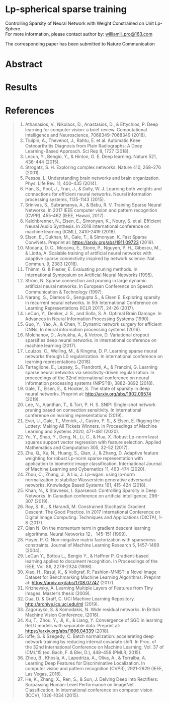 # Lp-spherical sparse training

Controlling Sparsity of Neural Network with Weight Constrained on Unit Lp-Sphere.  
For more information, please contact author by: williamli_pro@163.com

The corresponding paper has been submitted to Nature Communication 


# Abstract


# Results


# References
> 1.	Athanasios, V., Nikolaos, D., Anastasios, D., & Eftychios, P. Deep learning for computer vision: a brief review. Computational Intelligence and Neuroscience, 7068349-7068349 (2018).
> 2.	Tiulpin, A., Thevenot, J., Rahtu, E. et al. Automatic Knee Osteoarthritis Diagnosis from Plain Radiographs: A Deep Learning-Based Approach. Sci Rep 8, 1727 (2018).
> 3.	Lecun, Y., Bengio, Y., & Hinton, G. E. Deep learning. Nature 521, 436-444 (2015). 
> 4.	Strogatz, S. H. Exploring complex networks. Nature 410, 268–276 (2001).
> 5.	Pessoa, L. Understanding brain networks and brain organization. Phys. Life Rev. 11, 400–435 (2014).
> 6.	Han, S., Pool, J., Tran, J., & Dally, W. J. Learning both weights and connections for efficient neural networks. Neural information processing systems, 1135-1143 (2015). 
> 7.	Srinivas, S., Subramanya, A., & Babu, R. V. Training Sparse Neural Networks. In 2017 IEEE computer vision and pattern recognition (CVPR), 455-462 (IEEE, Hawaii, 2017).
> 8.	Kalchbrenner, N., Elsen, E., Simonyan, K., Noury, S. et al. Efficient Neural Audio Synthesis. In 2018 international conference on machine learning (ICML), 2410-2419 (2018).
> 9.	Elsen, E., Dukhan, M., Gale, T., & Simonyan, K. Fast Sparse ConvNets. Preprint at: https://arxiv.org/abs/1911.09723 (2019).
> 10.	Mocanu, D. C., Mocanu, E., Stone, P., Nguyen, P. H., Gibescu, M., & Liotta, A. Scalable training of artificial neural networks with adaptive sparse connectivity inspired by network science. Nat. Commun. 9, 2383 (2018).
> 11.	Thimm, G. & Fiesler, E. Evaluating pruning methods. In International Symposium on Artiﬁcial Neural Networks (1995).
> 12.	Ström, N. Sparse connection and pruning in large dynamic artiﬁcial neural networks. In European Conference on Speech Communication & Technology (1997). 
> 13.	Narang, S., Diamos G., Sengupta S., & Elsen E. Exploring sparsity in recurrent neural networks. In 5th International Conference on Learning Representations (ICLR 2017), 24-26 (2017).
> 14.	LeCun, Y., Denker, J. S., and Solla, S. A. Optimal Brain Damage. In Advances in Neural Information Processing Systems (1990).
> 15.	Guo, Y., Yao, A., & Chen, Y. Dynamic network surgery for efficient DNNs. In neural information processing systems (2016).
> 16.	Molchanov, D., Ashukha, A., & Vetrov, D. Variational dropout sparsifies deep neural networks. In international conference on machine learning (2017).
> 17.	Louizos, C., Welling, M., & Kingma, D. P. Learning sparse neural networks through L0 regularization. In international conference on learning representations (2018).
> 18.	Tartaglione, E., Lepsøy, S., Fiandrotti, A., & Francini, G. Learning sparse neural networks via sensitivity-driven regularization. In proceedings of the 32nd international conference on neural information processing systems (NIPS’18), 3882–3892 (2018).
> 19.	Gale, T., Elsen, E., & Hooker, S. The state of sparsity in deep neural networks. Preprint at: http://arxiv.org/abs/1902.09574 (2019).
> 20.	Lee, N., Ajanthan, T., & Torr, P. H. S. SNIP: Single-shot network pruning based on connection sensitivity. In international conference on learning representations (2019).
> 21.	Evci, U., Gale, T., Menick, J., Castro, P. S., & Elsen, E. Rigging the Lottery: Making All Tickets Winners. In Proceedings of Machine Learning and Systems 2020, 471-481 (2020).
> 22.	Ye, Y., Shao, Y., Deng, N., Li, C., & Hua, X. Robust Lp-norm least squares support vector regression with feature selection. Applied Mathematics and Computation 305, 32-52 (2017).
> 23.	Zhu, Q., Xu, N., Huang, S., Qian, J., & Zhang, D. Adaptive feature weighting for robust Lp-norm sparse representation with application to biometric image classification. International Journal of Machine Learning and Cybernetics 11, 463-474 (2020).
> 24.	Zhou, C., Zhang, J., & Liu, J. Lp-wgan: using lp-norm normalization to stabilize Wasserstein generative adversarial networks. Knowledge Based Systems 161, 415-424 (2018).
> 25.	Khan, N., & Stavness, I. Sparseout: Controlling Sparsity in Deep Networks. In Canadian conference on artificial intelligence, 296-307 (2019).
> 26.	Roy, S. K. , & Harandi, M. Constrained Stochastic Gradient Descent: The Good Practice. In 2017 International Conference on Digital Image Computing: Techniques and Applications (DICTA), 1-8 (2017).
> 27.	Qian N. On the momentum term in gradient descent learning algorithms. Neural Networks 12， 145-151 (1999).
> 28.	Hoyer, P. O. Non-negative matrix factorization with sparseness constraints. Journal of Machine Learning Research 5, 1457-1469 (2004).
> 29.	LeCun Y., Bottou L., Bengio Y., & Haffner P. Gradient-based learning applied to document recognition. In Proceedings of the IEEE, Vol. 86, 2278-2324 (1998).
> 30.	Xiao, H., Rasul, K., & Vollgraf, R. Fashion-MNIST: a Novel Image Dataset for Benchmarking Machine Learning Algorithms. Preprint at: https://arxiv.org/abs/1708.07747 (2017).
> 31.	Krizhevsky, A. Learning Multiple Layers of Features from Tiny Images. Master’s thesis (2009).
> 32.	Dua, D. & Graff, C. UCI Machine Learning Repository. http://archive.ics.uci.edu/ml (2019).
> 33.	Zagoruyko, S. & Komodakis, N. Wide residual networks. In British Machine Vision Conference, (2016).
> 34.	Xu, T., Zhou, Y., Ji, K., & Liang, Y. Convergence of SGD in learning ReLU models with separable data. Preprint at: https://arxiv.org/abs/1806.04339 (2018).
> 35.	Ioffe, S. & Szegedy, C. Batch normalization: accelerating deep network training by reducing internal covariate shift. In Proc. of the 32nd International Conference on Machine Learning, Vol. 37 of ICML’15 (ed. Bach, F. & Blei, D.), 448–456 (PMLR, 2015).
> 36.	Zhou, B., Khosla, A., Lapedriza, A., Oliva, A., & Torralba, A. Learning Deep Features for Discriminative Localization. In computer vision and pattern recognition (CVPR), 2921-2929 (IEEE, Las Vegas, 2016).
> 37.	He, K., Zhang, X., Ren, S., & Sun, J. Delving Deep into Rectifiers: Surpassing Human-Level Performance on ImageNet Classification. In international conference on computer vision (ICCV), 1026-1034 (2015).
